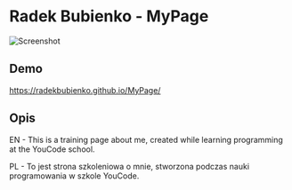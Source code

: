 # Radek Bubienko - MyPage
![Screenshot](https://radekbubienko.github.io/MyPage/images/screenShot.jpg)

## Demo
https://radekbubienko.github.io/MyPage/

## Opis
EN - This is a training page about me, created while learning programming at the YouCode school.

PL - To jest strona szkoleniowa o mnie, stworzona podczas nauki programowania w szkole YouCode.
